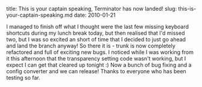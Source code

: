 title: This is your captain speaking, Terminator has now landed!
slug: this-is-your-captain-speaking.md
date: 2010-01-21


I managed to finish off what I thought were the last few missing keyboard shortcuts during my lunch break today, but then realised that I'd missed two, but I was so excited an short of time that I decided to just go ahead and land the branch anyway!
So there it is - trunk is now completely refactored and full of exciting new bugs. I noticed while I was working from it this afternoon that the transparency setting code wasn't working, but I expect I can get that cleared up tonight :)
Now a bunch of bug fixing and a config converter and we can release!
Thanks to everyone who has been testing so far.